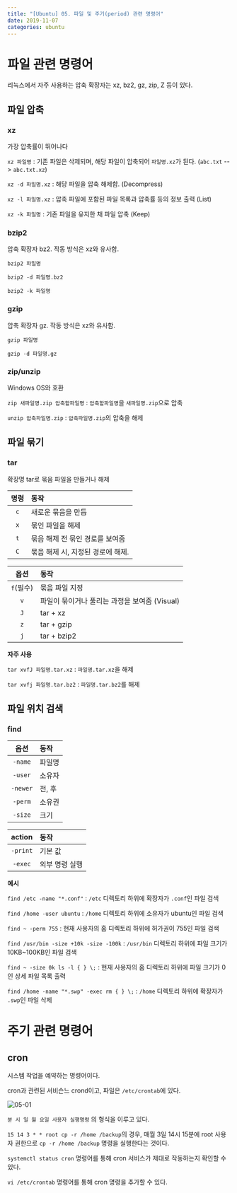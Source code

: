 ```yaml
---
title: "[Ubuntu] 05. 파일 및 주기(period) 관련 명령어"
date: 2019-11-07
categories: ubuntu
---
```


# 파일 관련 명령어

리눅스에서 자주 사용하는 압축 확장자는 xz, bz2, gz, zip, Z 등이 있다.

## 파일 압축

### xz

가장 압축률이 뛰어나다

``xz 파일명`` : 기존 파일은 삭제되며, 해당 파일이 압축되어 ``파일명.xz``가 된다. (``abc.txt`` --> ``abc.txt.xz``)

``xz -d 파일명.xz`` : 해당 파일을 압축 해제함. (Decompress)

``xz -l 파일명.xz`` : 압축 파일에 포함된 파일 목록과 압축률 등의 정보 출력 (List)

``xz -k 파일명`` : 기존 파일을 유지한 채 파일 압축 (Keep)

### bzip2

압축 확장자 bz2. 작동 방식은 xz와 유사함. 

``bzip2 파일명``

``bzip2 -d 파일명.bz2``

``bzip2 -k 파일명``

### gzip

압축 확장자 gz. 작동 방식은 xz와 유사함.

``gzip 파일명``

``gzip -d 파일명.gz``

### zip/unzip

Windows OS와 호환

``zip 새파일명.zip 압축할파일명`` : ``압축할파일명``을 ``새파일명.zip``으로 압축

``unzip 압축파일명.zip`` : ``압축파일명.zip``의 압축을 해제

## 파일 묶기

### tar

확장명 tar로 묶음 파일을 만들거나 해제

명령 | 동작
:---:|:---
``c`` | 새로운 묶음을 만듬
``x`` | 묶인 파일을 해제
``t`` | 묶음 해제 전 묶인 경로를 보여줌
``C`` | 묶음 해제 시, 지정된 경로에 해제. 

옵션 | 동작
:---:|:---
``f``(필수) | 묶음 파일 지정
``v`` | 파일이 묶이거나 풀리는 과정을 보여줌 (Visual)
``J`` | tar + xz
``z`` | tar + gzip
``j`` | tar + bzip2

**자주 사용**

``tar xvfJ 파일명.tar.xz`` : ``파일명.tar.xz``을 해제

``tar xvfj 파일명.tar.bz2`` : ``파일명.tar.bz2``를 해제

## 파일 위치 검색

### find

옵션 | 동작
:---:|:---
``-name`` | 파일명
``-user`` | 소유자
``-newer`` | 전, 후
``-perm`` | 소유권
``-size`` | 크기

action | 동작
:---:|:---
``-print`` | 기본 값
``-exec`` | 외부 명령 실행

**예시**

``find /etc -name "*.conf"`` : ``/etc`` 디렉토리 하위에 확장자가 ``.conf``인 파일 검색

``find /home -user ubuntu`` : ``/home`` 디렉토리 하위에 소유자가 ubuntu인 파일 검색

``find ~ -perm 755`` : 현재 사용자의 홈 디렉토리 하위에 허가권이 755인 파일 검색

``find /usr/bin -size +10k -size -100k`` : ``/usr/bin`` 디렉토리 하위에 파일 크기가 10KB~100KB인 파일 검색

``find ~ -size 0k ls -l { } \;`` : 현재 사용자의 홈 디렉토리 하위에 파일 크기가 0인 상세 파일 목록 출력

``find /home -name "*.swp" -exec rm { } \;`` : ``/home`` 디렉토리 하위에 확장자가 ``.swp``인 파일 삭제 

# 주기 관련 명령어

## cron

시스템 작업을 예약하는 명령어이다.

cron과 관련된 서비슨느 crond이고, 파일은 ``/etc/crontab``에 있다.

![05-01](https://user-images.githubusercontent.com/26007107/68398388-fcca9800-01b7-11ea-9f2c-8455373bf1b4.png)

``분 시 일 월 요일 사용자 실행명령`` 의 형식을 이루고 있다.

``15 14 3 * * root cp -r /home /backup``의 경우, 매월 3일 14시 15분에 root 사용자 권한으로 ``cp -r /home /backup`` 명령을 실행한다는 것이다.

``systemctl status cron`` 명령어를 통해 cron 서비스가 제대로 작동하는지 확인할 수 있다.

``vi /etc/crontab`` 명령어를 통해 cron 명령을 추가할 수 있다.

